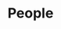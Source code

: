 ---
title: "People"
draft: false
# page title background image
bg_image: "images/backgrounds/page-title.jpg"
# meta description
description : ""
---